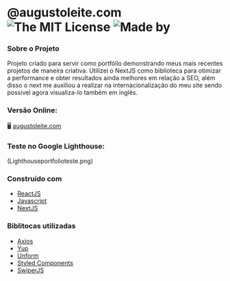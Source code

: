 # @augustoleite.com ![The MIT License](https://img.shields.io/badge/license-MIT-ligh) ![Made by](https://img.shields.io/badge/made%20by-augustorl-important)

<!-- ABOUT THE PROJECT -->
### Sobre o Projeto
Projeto criado para servir como portfólio demonstrando meus mais recentes projetos de maneira criativa. Utilizei o NextJS como biblioteca para otimizar a performance e obter resultados ainda melhores em relação a SEO, além disso o next me auxiliou a realizar na internacionalização do meu site sendo possível agora visualiza-lo também em inglês.


### Versão Online:
🖥 [augustoleite.com](https://augustoleite.com)

### Teste no Google Lighthouse:
(Lighthouseportfolioteste.png)
### Construído com
* [ReactJS](https://en.reactjs.org/)
* [Javascript]()
* [NextJS](https://nextjs.org/)

### Biblitocas utilizadas
* [Axios](https://github.com/axios/axios)
* [Yup](https://github.com/jquense/yup)
* [Unform](https://unform.dev)
* [Styled Components](https://styled-components.com/)
* [SwiperJS](https://swiperjs.com/)
